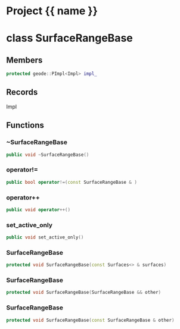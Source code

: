 <script setup>
import {useRoute} from 'vitepress'
const {path} = useRoute()
const tokens = path.split('/')
const words = tokens[2].split('-');
for (let i = 0; i < words.length; i++) {
    words[i] = words[i].charAt(0).toUpperCase() + words[i].slice(1);
    words[i] = words[i].replace('geode', 'Geode')
}
const name = words.join('-');
</script>
# Project {{ name }}

# class SurfaceRangeBase


## Members

```cpp
protected geode::PImpl<Impl> impl_

```



## Records

Impl



## Functions

### ~SurfaceRangeBase

```cpp
public void ~SurfaceRangeBase()
```


### operator!=

```cpp
public bool operator!=(const SurfaceRangeBase & )
```


### operator++

```cpp
public void operator++()
```


### set_active_only

```cpp
public void set_active_only()
```


### SurfaceRangeBase

```cpp
protected void SurfaceRangeBase(const Surfaces<> & surfaces)
```


### SurfaceRangeBase

```cpp
protected void SurfaceRangeBase(SurfaceRangeBase && other)
```


### SurfaceRangeBase

```cpp
protected void SurfaceRangeBase(const SurfaceRangeBase & other)
```




